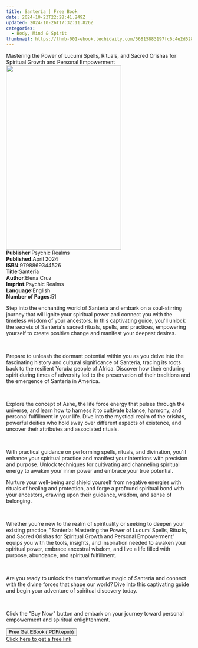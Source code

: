 ```yaml
---
title: Santería | Free Book
date: 2024-10-23T22:28:41.249Z
updated: 2024-10-26T17:32:11.826Z
categories:
  - Body, Mind & Spirit
thumbnail: https://thmb-001-ebook.techidaily.com/56815883197fc6c4e2d52839fb93a3c78c3c0520bb593d1991972b1ca3b93fac.jpg
---
```

<main id="book-container">
  <div class="flex flex-col">
    <div class="book-brief flex-1 py-6 px-4 sm:p-6 md:py-10 md:px-8">
      <!-- brief-->
      <div class="book-brief-main">
        Mastering the Power of Lucumí Spells, Rituals, and Sacred Orishas for
        Spiritual Growth and Personal Empowerment
      </div>
    </div>
    <div
      class="book-meta-info flex-1 grid gap-4 col-start-1 col-end-3 row-start-1 sm:mb-6 sm:grid-cols-4 lg:gap-6 lg:col-start-2 lg:row-end-6 lg:row-span-6 lg:mb-0"
    >
      <div
        class="book-meta-info-left place-content-center mt-4 p-4 text-sm leading-6 col-start-2 col-span-2 dark:text-slate-400"
      >
        <img
          class="w-full h-500 object-cover rounded-lg sm:h-255 sm:col-span-2 lg:col-span-full"
          src="https://img-001-ebook.techidaily.com/9d7fb9d68328a234654980d3eb914bc472160f1e86c749409a33b1f1d6bddeb5.jpg"
          alt=""
          width="312"
          height="500"
        />
      </div>
      <div
        class="book-meta-info-right mt-2 col-start-1 row-start-2 col-span-3 self-center"
      >
        <!-- meta data  -->
        <div class="flex flex-col px-4 md:px-8">
          <div class="flex-1">
            <strong>Publisher</strong>:<span class="px-2">Psychic Realms</span>
          </div>
          <div class="flex-1">
            <strong>Published</strong>:<span class="px-2">April 2024</span>
          </div>
          <div class="flex-1">
            <strong>ISBN</strong>:<span class="px-2">9798869344526</span>
          </div>
          <div class="flex-1">
            <strong>Title</strong>:<span class="px-2">Santería</span>
          </div>
          <div class="flex-1">
            <strong>Author</strong>:<span class="px-2">Elena Cruz</span>
          </div>
          <div class="flex-1">
            <strong>Imprint</strong>:<span class="px-2">Psychic Realms</span>
          </div>
          <div class="flex-1">
            <strong>Language</strong>:<span class="px-2">English</span>
          </div>
          <div class="flex-1">
            <strong>Number of Pages</strong>:<span class="px-2">51</span>
          </div>
        </div>
      </div>
    </div>
    <div class="book-description flex-1 py-6 px-4 sm:p-6 md:py-10 md:px-8">
      <div class="book-description-main">
        <div accordion-content="" id="description">
          <p>
            Step into the enchanting world of Santería and embark on a
            soul-stirring journey that will ignite your spiritual power and
            connect you with the timeless wisdom of your ancestors. In this
            captivating guide, you'll unlock the secrets of Santería's sacred
            rituals, spells, and practices, empowering yourself to create
            positive change and manifest your deepest desires.
          </p>
          <p><br /></p>
          <p>
            Prepare to unleash the dormant potential within you as you delve
            into the fascinating history and cultural significance of Santería,
            tracing its roots back to the resilient Yoruba people of Africa.
            Discover how their enduring spirit during times of adversity led to
            the preservation of their traditions and the emergence of Santería
            in America.
          </p>
          <p><br /></p>
          <p>
            Explore the concept of Ashe, the life force energy that pulses
            through the universe, and learn how to harness it to cultivate
            balance, harmony, and personal fulfillment in your life. Dive into
            the mystical realm of the orishas, powerful deities who hold sway
            over different aspects of existence, and uncover their attributes
            and associated rituals.
          </p>
          <p><br /></p>
          <p>
            With practical guidance on performing spells, rituals, and
            divination, you'll enhance your spiritual practice and manifest your
            intentions with precision and purpose. Unlock techniques for
            cultivating and channeling spiritual energy to awaken your inner
            power and embrace your true potential.
          </p>
          <p>
            Nurture your well-being and shield yourself from negative energies
            with rituals of healing and protection, and forge a profound
            spiritual bond with your ancestors, drawing upon their guidance,
            wisdom, and sense of belonging.
          </p>
          <p><br /></p>
          <p>
            Whether you're new to the realm of spirituality or seeking to deepen
            your existing practice, "Santería: Mastering the Power of Lucumí
            Spells, Rituals, and Sacred Orishas for Spiritual Growth and
            Personal Empowerment" equips you with the tools, insights, and
            inspiration needed to awaken your spiritual power, embrace ancestral
            wisdom, and live a life filled with purpose, abundance, and
            spiritual fulfillment.
          </p>
          <p><br /></p>
          <p>
            Are you ready to unlock the transformative magic of Santería and
            connect with the divine forces that shape our world? Dive into this
            captivating guide and begin your adventure of spiritual discovery
            today.
          </p>
          <p><br /></p>
          <p>
            Click the "Buy Now" button and embark on your journey toward
            personal empowerment and spiritual enlightenment.
          </p>
        </div>
        <div class="accordion-fader"></div>
      </div>
    </div>
    <div class="book-excerpts flex-1 py-6 px-4 sm:p-6 md:py-10 md:px-8"></div>
    <div
      class="book-about-author flex-1 py-6 px-4 sm:p-6 md:py-10 md:px-8"
    ></div>
    <div class="book-free-get flex-1 py-6 px-4 sm:p-6 md:py-10 md:px-8">
      <button
        id="btn-free-get"
        class="bg-blue-500 hover:bg-blue-700 text-white font-bold py-2 px-4 rounded"
      >
        Free Get EBook (.PDF/.epub)
      </button>
      <div id="countdown-display" class="px-2 text-lg mt-2"></div>
      <a
        id="free-link"
        class="hidden bg-blue-500 hover:bg-blue-700 text-white font-bold py-2 px-4 rounded"
        href="https://www.ebooks.com/en-us/book/211335947/santer-a/elena-cruz/"
        target="_blank"
        >Click here to get a free link</a
      >
    </div>
    <script>
      let countdownTime = 0;
      let countdownInterval = null;
      document
        .getElementById('btn-free-get')
        .addEventListener('click', startCountdown);
      function startCountdown() {
        countdownTime = new Date().getTime() + 60000 * 3;
        countdownInterval = setInterval(updateCountdown, 1000);
        document.getElementById('btn-free-get').disabled = true;
        document
          .getElementById('btn-free-get')
          .classList.add('bg-gray-500', 'cursor-not-allowed');
      }
      function updateCountdown() {
        let currentTime = new Date().getTime();
        let timeLeft = countdownTime - currentTime;
        let secondsLeft = Math.floor(timeLeft / 1000);
        document.getElementById('countdown-display').innerHTML =
          `Remaining time: ${secondsLeft} seconds.`;
        if (secondsLeft <= 0) {
          clearInterval(countdownInterval);
          document.getElementById('btn-free-get').classList.add('hidden');
          document.getElementById('free-link').classList.remove('hidden');
          document.getElementById('countdown-display').innerHTML = '';
        }
      }
    </script>
  </div>
</main>

<ins class="adsbygoogle"
      style="display:block"
      data-ad-client="ca-pub-7571918770474297"
      data-ad-slot="8358498916"
      data-ad-format="auto"
      data-full-width-responsive="true"></ins>
    
